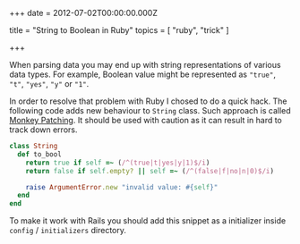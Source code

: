 
+++
date = 2012-07-02T00:00:00.000Z


title = "String to Boolean in Ruby"
topics = [ "ruby", "trick" ]

+++

When parsing data you may end up with string representations of various
data types. For example, Boolean value might be represented as `"true"`,
`"t"`, `"yes"`, `"y"` or `"1"`.

In order to resolve that problem with Ruby I chosed to do a quick hack. The following
code adds new behaviour to `String` class. Such approach is called
[Monkey Patching](http://en.wikipedia.org/wiki/Monkey_patch). It should be used
with caution as it can result in hard to track down errors.

```ruby
class String
  def to_bool
    return true if self =~ (/^(true|t|yes|y|1)$/i)
    return false if self.empty? || self =~ (/^(false|f|no|n|0)$/i)

    raise ArgumentError.new "invalid value: #{self}"
  end
end
```

To make it work with Rails you should add this snippet as a initializer inside
`config` / `initializers` directory.

